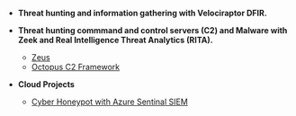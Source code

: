 - <b>Threat hunting and information gathering with Velociraptor DFIR.</b>


- <b>Threat hunting commmand and control servers (C2) and Malware with Zeek and Real Intelligence Threat Analytics (RITA).</b>
  - [Zeus](https://github.com/Hacosta21/Zeus-Trojan)
  - [Octopus C2 Framework](https://github.com/Hacosta21/Octopus-C2-framework)
    
 - <b>Cloud Projects</b>
   - [Cyber Honeypot with Azure Sentinal SIEM](https://github.com/Hacosta21/Cyber-Honeypot)
  





